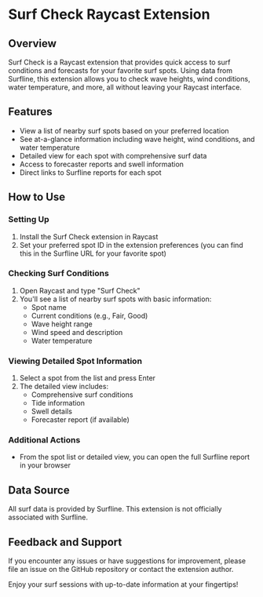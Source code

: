 # Surf Check Raycast Extension

## Overview

Surf Check is a Raycast extension that provides quick access to surf conditions and forecasts for your favorite surf spots. Using data from Surfline, this extension allows you to check wave heights, wind conditions, water temperature, and more, all without leaving your Raycast interface.

## Features

- View a list of nearby surf spots based on your preferred location
- See at-a-glance information including wave height, wind conditions, and water temperature
- Detailed view for each spot with comprehensive surf data
- Access to forecaster reports and swell information
- Direct links to Surfline reports for each spot

## How to Use

### Setting Up

1. Install the Surf Check extension in Raycast
2. Set your preferred spot ID in the extension preferences (you can find this in the Surfline URL for your favorite spot)

### Checking Surf Conditions

1. Open Raycast and type "Surf Check"
2. You'll see a list of nearby surf spots with basic information:
   - Spot name
   - Current conditions (e.g., Fair, Good)
   - Wave height range
   - Wind speed and description
   - Water temperature

### Viewing Detailed Spot Information

1. Select a spot from the list and press Enter
2. The detailed view includes:
   - Comprehensive surf conditions
   - Tide information
   - Swell details
   - Forecaster report (if available)

### Additional Actions

- From the spot list or detailed view, you can open the full Surfline report in your browser

## Data Source

All surf data is provided by Surfline. This extension is not officially associated with Surfline.

## Feedback and Support

If you encounter any issues or have suggestions for improvement, please file an issue on the GitHub repository or contact the extension author.

Enjoy your surf sessions with up-to-date information at your fingertips!
